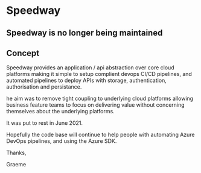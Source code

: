 # Speedway

## Speedway is no longer being maintained

## Concept
Speedway provides an application / api abstraction over core cloud platforms making it simple to setup complient devops CI/CD pipelines, and automated pipelines to deploy APIs with storage, authentication, authorisation and persistance.

he aim was to remove tight coupling to underlying cloud platforms allowing business feature teams to focus on delivering value without concerning themselves about the underlying platforms.

It was put to rest in June 2021.

Hopefully the code base will continue to help people with automating Azure DevOps pipelines, and using the Azure SDK.

Thanks,

Graeme